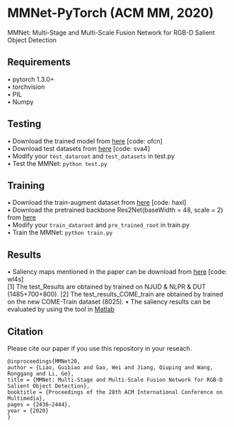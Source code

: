 # MMNet-PyTorch (ACM MM, 2020)
MMNet: Multi-Stage and Multi-Scale Fusion Network for RGB-D Salient Object Detection  


## Requirements
•	pytorch 1.3.0+   
•	torchvision   
•	PIL   
•	Numpy   


## Testing
•	Download the trained model from [here](https://pan.baidu.com/s/1sGj6HacGepzWX9-8q8NThQ) [code: ofcn]   
•	Download test datasets from [here](https://pan.baidu.com/s/1hOWEFfcIXGwYHDCzASgkhg ) [code: sva4]  
•	Modify your `test_dataroot` and `test_datasets` in test.py   
•	Test the MMNet: `python test.py`   


## Training 
•	Download the train-augment dataset from [here](https://pan.baidu.com/share/init?surl=8nVAiOkTKczB_ZpIzBHA0A) [code: haxl]    
•	Download the pretrained backbone Res2Net(baseWidth = 48, scale = 2) from [here](https://github.com/Res2Net/Res2Net-PretrainedModels)    
•	Modify your `train_dataroot` and `pre_trained_root` in train.py  
•	Train the MMNet: `python train.py`      


## Results
•	Saliency maps mentioned in the paper can be download from [here](https://pan.baidu.com/s/1S2ZT1AGqW0CfwaGFmubbbQ) [code: wl4s]  
[1] The test_Results are obtained by trained on NJUD & NLPR & DUT (1485+700+800). 
[2] The test_results_COME_train are obtained by trained on the new COME-Train dataset (8025).
•	The saliency results can be evaluated by using the tool in [Matlab](http://dpfan.net/d3netbenchmark/)   


## Citation
Please cite our paper if you use this repository in your reseach.
```
@inproceedings{MMNet20,   
author = {Liao, Guibiao and Gao, Wei and Jiang, Qiuping and Wang, Ronggang and Li, Ge},  
title = {MMNet: Multi-Stage and Multi-Scale Fusion Network for RGB-D Salient Object Detection},  
booktitle = {Proceedings of the 28th ACM International Conference on Multimedia},   
pages = {2436–2444},   
year = {2020}
}  
```
